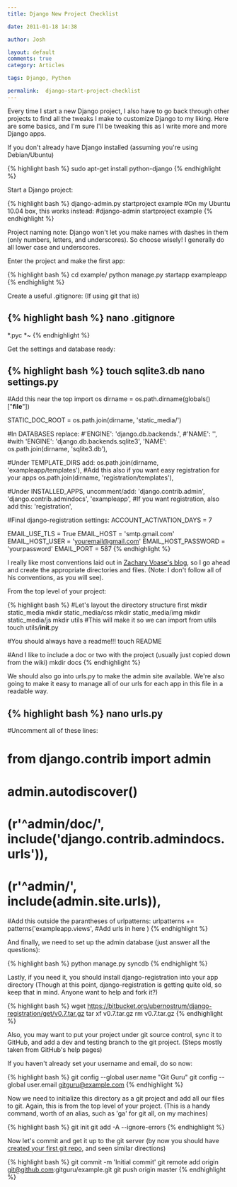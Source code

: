 ```yaml
---
title: Django New Project Checklist

date: 2011-01-18 14:38

author: Josh

layout: default
comments: true
category: Articles

tags: Django, Python

permalink:  django-start-project-checklist
---
```

Every time I start a new Django project, I also have to go back through
other projects to find all the tweaks I make to customize Django to my
liking. Here are some basics, and I'm sure I'll be tweaking this as I
write more and more Django apps.

If you don't already have Django installed (assuming you're using
Debian/Ubuntu)

{% highlight bash %}
sudo apt-get install python-django
{% endhighlight %}

Start a Django project:

{% highlight bash %}
django-admin.py startproject example
#On my Ubuntu 10.04 box, this works instead:
#django-admin startproject example
{% endhighlight %}

Project naming note: Django won't let you make names with dashes in them
(only numbers, letters, and underscores). So choose wisely! I generally
do all lower case and underscores.

Enter the project and make the first app:

{% highlight bash %}
cd example/
python manage.py startapp exampleapp
{% endhighlight %}

Create a useful .gitignore: (If using git that is)

{% highlight bash %}
nano .gitignore
------

\*.pyc
\*~
{% endhighlight %}

Get the settings and database ready:

{% highlight bash %}
touch sqlite3.db
nano settings.py
------

#Add this near the top
import os
dirname = os.path.dirname(globals()["__file__"])

STATIC_DOC_ROOT = os.path.join(dirname, 'static_media/')

#In DATABASES replace:
#'ENGINE': 'django.db.backends.',
#'NAME': '',
#with
'ENGINE': 'django.db.backends.sqlite3',
'NAME': os.path.join(dirname, 'sqlite3.db'),

#Under TEMPLATE_DIRS add:
os.path.join(dirname, 'exampleapp/templates'),
#Add this also if you want easy registration for your apps
os.path.join(dirname, 'registration/templates'),

#Under INSTALLED_APPS, uncomment/add:
'django.contrib.admin',
'django.contrib.admindocs',
'exampleapp',
#If you want registration, also add this:
'registration',

#Final django-registration settings:
ACCOUNT_ACTIVATION_DAYS = 7

EMAIL_USE_TLS = True
EMAIL_HOST = 'smtp.gmail.com'
EMAIL_HOST_USER = 'youremail@gmail.com'
EMAIL_HOST_PASSWORD = 'yourpassword'
EMAIL_PORT = 587
{% endhighlight %}

I really like most conventions laid out in [Zachary Voase's
blog](http://blog.zacharyvoase.com/2010/02/03/django-project-conventions/),
so I go ahead and create the appropriate directories and files. (Note: I
don't follow all of his conventions, as you will see).

From the top level of your project:

{% highlight bash %}
#Let's layout the directory structure first
mkdir static_media
mkdir static_media/css
mkdir static_media/img
mkdir static_media/js
mkdir utils
#This will make it so we can import from utils
touch utils/__init__.py

#You should always have a readme!!!
touch README

#And I like to include a doc or two with the project (usually just copied down from the wiki)
mkdir docs
{% endhighlight %}

We should also go into urls.py to make the admin site available. We're
also going to make it easy to manage all of our urls for each app in
this file in a readable way.

{% highlight bash %}
nano urls.py
------

#Uncomment all of these lines:

# from django.contrib import admin
# admin.autodiscover()
# (r'^admin/doc/', include('django.contrib.admindocs.urls')),
# (r'^admin/', include(admin.site.urls)),

#Add this outside the parantheses of urlpatterns:
urlpatterns += patterns('exampleapp.views',
    #Add urls in here
)
{% endhighlight %}

And finally, we need to set up the admin database (just answer all the
questions):

{% highlight bash %}
python manage.py syncdb
{% endhighlight %}

Lastly, if you need it, you should install django-registration into your
app directory (Though at this point, django-registration is getting
quite old, so keep that in mind. Anyone want to help and fork it?)

{% highlight bash %}
wget https://bitbucket.org/ubernostrum/django-registration/get/v0.7.tar.gz
tar xf v0.7.tar.gz
rm v0.7.tar.gz
{% endhighlight %}

Also, you may want to put your project under git source control, sync it
to GitHub, and add a dev and testing branch to the git project. (Steps
mostly taken from GitHub's help pages)

If you haven't already set your username and email, do so now:

{% highlight bash %}
git config --global user.name "Git Guru"
git config --global user.email gitguru@example.com
{% endhighlight %}

Now we need to initialize this directory as a git project and add all
our files to git. Again, this is from the top level of your project.
(This is a handy command, worth of an alias, such as 'ga' for git all,
on my machines)

{% highlight bash %}
git init
git add -A --ignore-errors
{% endhighlight %}

Now let's commit and get it up to the git server (by now you should have
[created your first git repo](https://github.com/repositories/new), and
seen similar directions)

{% highlight bash %}
git commit -m 'Initial commit'
git remote add origin git@github.com:gitguru/example.git
git push origin master
{% endhighlight %}

